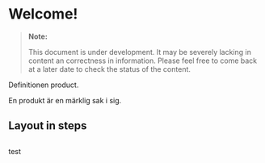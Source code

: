 Welcome!
===================


> **Note:**
> 
> This document is under development. It may be severely lacking in content an correctness in information. Please feel free to come back at a later date to check the status of the content.



Definitionen product.

En produkt är en märklig sak i sig.


## Layout in steps


## 
test